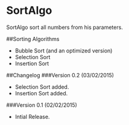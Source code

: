 SortAlgo
=======

SortAlgo sort all numbers from his parameters.

##Sorting Algorithms
* Bubble Sort (and an optimized version)
* Selection Sort
* Insertion Sort

##Changelog
###Version 0.2 (03/02/2015)
* Selection Sort added.
* Insertion Sort added.

###Version 0.1 (02/02/2015)
* Intial Release.
